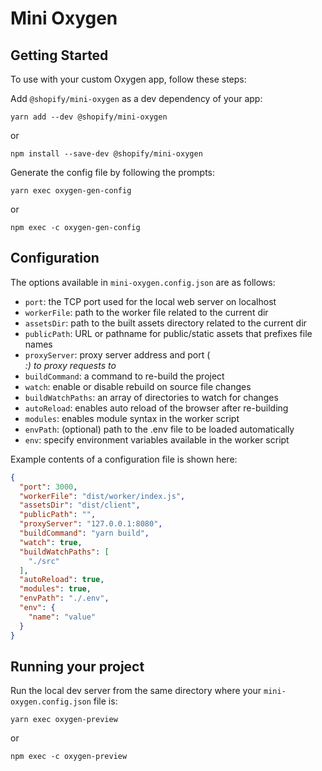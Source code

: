 # Mini Oxygen

## Getting Started

To use with your custom Oxygen app, follow these steps:

Add `@shopify/mini-oxygen` as a dev dependency of your app:

```shell
yarn add --dev @shopify/mini-oxygen
```

or

```shell
npm install --save-dev @shopify/mini-oxygen
```

Generate the config file by following the prompts:

```shell
yarn exec oxygen-gen-config
```

or

```shell
npm exec -c oxygen-gen-config
```

## Configuration

The options available in `mini-oxygen.config.json` are as follows:

- `port`: the TCP port used for the local web server on localhost
- `workerFile`: path to the worker file related to the current dir
- `assetsDir`: path to the built assets directory related to the current dir
- `publicPath`: URL or pathname for public/static assets that prefixes file names
- `proxyServer`: proxy server address and port (<address>:<port>) to proxy requests to
- `buildCommand`: a command to re-build the project
- `watch`: enable or disable rebuild on source file changes
- `buildWatchPaths`: an array of directories to watch for changes
- `autoReload`: enables auto reload of the browser after re-building
- `modules`: enables module syntax in the worker script
- `envPath`: (optional) path to the .env file to be loaded automatically
- `env`: specify environment variables available in the worker script

Example contents of a configuration file is shown here:

```json
{
  "port": 3000,
  "workerFile": "dist/worker/index.js",
  "assetsDir": "dist/client",
  "publicPath": "",
  "proxyServer": "127.0.0.1:8080",
  "buildCommand": "yarn build",
  "watch": true,
  "buildWatchPaths": [
    "./src"
  ],
  "autoReload": true,
  "modules": true,
  "envPath": "./.env",
  "env": {
    "name": "value"
  }
}
```

## Running your project

Run the local dev server from the same directory where your `mini-oxygen.config.json` file is:

```shell
yarn exec oxygen-preview
```

or

```shell
npm exec -c oxygen-preview
```

